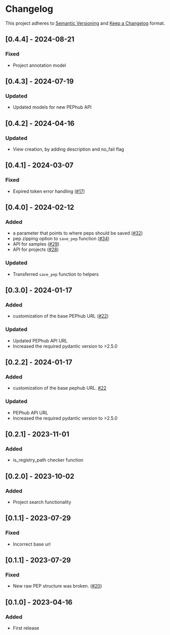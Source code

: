 # Changelog

This project adheres to [Semantic Versioning](https://semver.org/spec/v2.0.0.html) and [Keep a Changelog](https://keepachangelog.com/en/1.0.0/) format.


## [0.4.4] - 2024-08-21
### Fixed
- Project annotation model


## [0.4.3] - 2024-07-19
### Updated
- Updated models for new PEPhub API


## [0.4.2] - 2024-04-16
### Updated
- View creation, by adding description and no_fail flag


## [0.4.1] - 2024-03-07
### Fixed
- Expired token error handling  ([#17](https://github.com/pepkit/pephubclient/issues/17))

## [0.4.0] - 2024-02-12
### Added
- a parameter that points to where peps should be saved ([#32](https://github.com/pepkit/pephubclient/issues/32))
- pep zipping option to `save_pep` function ([#34](https://github.com/pepkit/pephubclient/issues/34))
- API for samples ([#29](https://github.com/pepkit/pephubclient/issues/29))
- API for projects ([#28](https://github.com/pepkit/pephubclient/issues/28))

### Updated
- Transferred `save_pep` function to helpers

## [0.3.0] - 2024-01-17
### Added
- customization of the base PEPhub URL ([#22](https://github.com/pepkit/pephubclient/issues/22))

### Updated
- Updated PEPhub API URL
- Increased the required pydantic version to >2.5.0

## [0.2.2] - 2024-01-17
### Added
- customization of the base pephub URL. [#22](https://github.com/pepkit/pephubclient/issues/22)

### Updated 
- PEPhub API URL
- Increased the required pydantic version to >2.5.0

## [0.2.1] - 2023-11-01
### Added
- is_registry_path checker function

## [0.2.0] - 2023-10-02
### Added
- Project search functionality

## [0.1.1] - 2023-07-29
### Fixed
- Incorrect base url

## [0.1.1] - 2023-07-29
### Fixed
- New raw PEP structure was broken. ([#20](https://github.com/pepkit/pephubclient/issues/20))

## [0.1.0] - 2023-04-16
### Added
- First release
